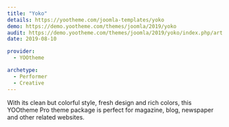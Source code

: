 ```yaml
---
title: "Yoko"
details: https://yootheme.com/joomla-templates/yoko
demo: https://demo.yootheme.com/themes/joomla/2019/yoko
audit: https://demo.yootheme.com/themes/joomla/2019/yoko/index.php/art
date: 2019-08-10

provider:
  - YOOtheme

archetype:
  - Performer
  - Creative
---
```


With its clean but colorful style, fresh design and rich colors, this YOOtheme Pro theme package is perfect for magazine, blog, newspaper and other related websites.
